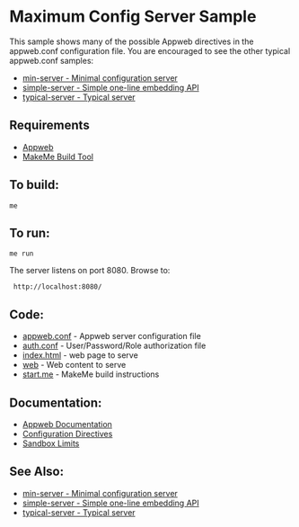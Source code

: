 Maximum Config Server Sample
===

This sample shows many of the possible Appweb directives in the appweb.conf configuration file.
You are encouraged to see the other typical appweb.conf samples:

* [min-server - Minimal configuration server](../min-server/README.md)
* [simple-server - Simple one-line embedding API](../simple-server/README.md)
* [typical-server - Typical server](../typical-server/README.md)

Requirements
---
* [Appweb](https://embedthis.com/appweb/download.html)
* [MakeMe Build Tool](https://embedthis.com/makeme/download.html)

To build:
---
    me 

To run:
---
    me run

The server listens on port 8080. Browse to: 
 
     http://localhost:8080/

Code:
---
* [appweb.conf](appweb.conf) - Appweb server configuration file
* [auth.conf](auth.conf) - User/Password/Role authorization file
* [index.html](index.html) - web page to serve
* [web](web) - Web content to serve
* [start.me](start.me) - MakeMe build instructions

Documentation:
---
* [Appweb Documentation](https://embedthis.com/appweb/doc/index.html)
* [Configuration Directives](https://embedthis.com/appweb/doc/users/configuration.html#directives)
* [Sandbox Limits](https://embedthis.com/appweb/doc/users/dir/sandbox.html)

See Also:
---
* [min-server - Minimal configuration server](../min-server/README.md)
* [simple-server - Simple one-line embedding API](../simple-server/README.md)
* [typical-server - Typical server](../typical-server/README.md)

